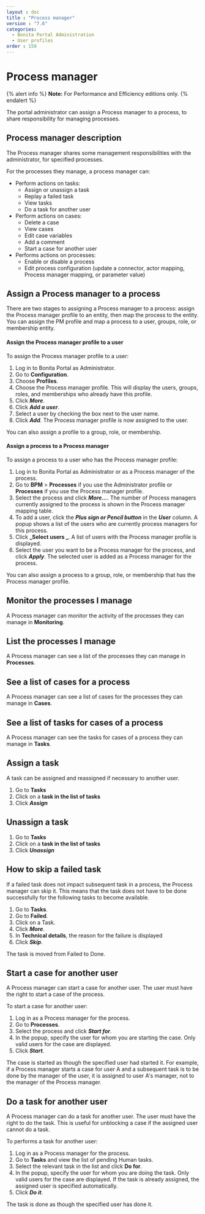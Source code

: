 ```yaml
---
layout : doc
title : "Process manager"
version : "7.6"
categories:
  - Bonita Portal Administration
  - User profiles
order : 159
---
```

# Process manager

{% alert info %}
**Note:** For Performance and Efficiency editions only.
{% endalert %}

The portal administrator can assign a Process manager to a process, to share responsibility for managing processes.

## Process manager description

The Process manager shares some management responsibilities with the administrator, for specified processes. 

For the processes they manage, a process manager can:

* Perform actions on tasks:
  * Assign or unassign a task
  * Replay a failed task
  * View tasks
  * Do a task for another user
* Perform actions on cases:
  * Delete a case
  * View cases
  * Edit case variables
  * Add a comment
  * Start a case for another user 
* Performs actions on processes:
  * Enable or disable a process
  * Edit process configuration (update a connector, actor mapping, Process manager mapping, or parameter value)

## Assign a Process manager to a process

There are two stages to assigning a Process manager to a process: assign the Process manager profile to an entity, then map the process to the entity. 
You can assign the PM profile and map a process to a user, groups, role, or membership entity.

#### Assign the Process manager profile to a user

To assign the Process manager profile to a user:

1. Log in to Bonita Portal as Administrator.
2. Go to **Configuration**.
3. Choose **Profiles**.
4. Choose the Process manager profile. This will display the users, groups, roles, and memberships who already have this profile.
5. Click **_More_**.
6. Click **_Add a user_**.
7. Select a user by checking the box next to the user name.
8. Click **_Add_**. The Process manager profile is now assigned to the user.

You can also assign a profile to a group, role, or membership.

#### Assign a process to a Process manager

To assign a process to a user who has the Process manager profile:

1. Log in to Bonita Portal as Administrator or as a Process manager of the process.
2. Go to **BPM** \> **Processes** if you use the Administrator profile or **Processes** if you use the Process manager profile.
3. Select the process and click **_More..._**. The number of Process managers currently assigned to the process is shown in the Process manager mapping table.
4. To add a user, click the _**Plus sign or Pencil button**_ in the **_User_** column. A popup shows a list of the users who are currently process managers for this process.
5. Click **_Select users _**. A list of users with the Process manager profile is displayed.
6. Select the user you want to be a Process manager for the process, and click **_Apply_**. The selected user is added as a Process manager for the process.

You can also assign a process to a group, role, or membership that has the Process manager profile.

## Monitor the processes I manage

A Process manager can monitor the activity of the processes they can manage in **Monitoring**.

## List the processes I manage

A Process manager can see a list of the processes they can manage in **Processes**.

## See a list of cases for a process

A Process manager can see a list of cases for the processes they can manage in **Cases**.

## See a list of tasks for cases of a process

A Process manager can see the tasks for cases of a process they can manage in **Tasks**.

## Assign a task

A task can be assigned and reassigned if necessary to another user.

1. Go to **Tasks**
2. Click on a **task in the list of tasks**
3. Click _**Assign**_

## Unassign a task

1. Go to **Tasks**
2. Click on a **task in the list of tasks**
3. Click _**Unassign**_

## How to skip a failed task

If a failed task does not impact subsequent task in a process, the Process manager can skip it. This means that the task does not have to be done successfully for the following tasks to become available.

1. Go to **Tasks**.
2. Go to **Failed**.
3. Click on a Task.
4. Click _**More**_.
5. In **Technical details**, the reason for the failure is displayed
6. Click _**Skip**_.

The task is moved from Failed to Done.

## Start a case for another user

A Process manager can start a case for another user. The user must have the right to start a case of the process.

To start a case for another user:

1. Log in as a Process manager for the process.
2. Go to **Processes**.
3. Select the process and click **_Start for_**.
4. In the popup, specify the user for whom you are starting the case. Only valid users for the case are displayed.
5. Click **_Start_**.

The case is started as though the specified user had started it. 
For example, if a Process manager starts a case for user A and a subsequent task is to be done by the manager of the user, it is assigned to user A's manager, not to the manager of the Process manager.

## Do a task for another user

A Process manager can do a task for another user. The user must have the right to do the task. This is useful for unblocking a case if the assigned user cannot do a task.

To performs a task for another user:

1. Log in as a Process manager for the process.
2. Go to **Tasks** and view the list of pending Human tasks.
3. Select the relevant task in the list and click **Do for**.
4. In the popup, specify the user for whom you are doing the task. Only valid users for the case are displayed. If the task is already assigned, the assigned user is specified automatically.
5. Click **_Do it_**.

The task is done as though the specified user has done it.
